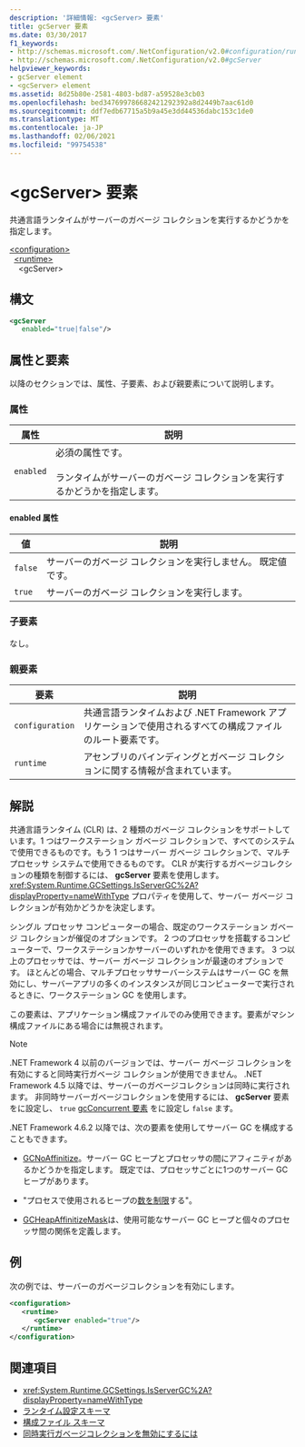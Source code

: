 ```yaml
---
description: '詳細情報: <gcServer> 要素'
title: gcServer 要素
ms.date: 03/30/2017
f1_keywords:
- http://schemas.microsoft.com/.NetConfiguration/v2.0#configuration/runtime/gcServer
- http://schemas.microsoft.com/.NetConfiguration/v2.0#gcServer
helpviewer_keywords:
- gcServer element
- <gcServer> element
ms.assetid: 8d25b80e-2581-4803-bd87-a59528e3cb03
ms.openlocfilehash: bed347699786682421292392a8d2449b7aac61d0
ms.sourcegitcommit: ddf7edb67715a5b9a45e3dd44536dabc153c1de0
ms.translationtype: MT
ms.contentlocale: ja-JP
ms.lasthandoff: 02/06/2021
ms.locfileid: "99754538"
---
```

# <a name="gcserver-element"></a>\<gcServer> 要素

共通言語ランタイムがサーバーのガベージ コレクションを実行するかどうかを指定します。

[\<configuration>](../configuration-element.md)\
&nbsp;&nbsp;[\<runtime>](runtime-element.md)\
&nbsp;&nbsp;&nbsp;&nbsp;\<gcServer>

## <a name="syntax"></a>構文

```xml
<gcServer
   enabled="true|false"/>
```

## <a name="attributes-and-elements"></a>属性と要素

以降のセクションでは、属性、子要素、および親要素について説明します。

### <a name="attributes"></a>属性

|属性|説明|
|---------------|-----------------|
|`enabled`|必須の属性です。<br /><br />ランタイムがサーバーのガベージ コレクションを実行するかどうかを指定します。|

#### <a name="enabled-attribute"></a>enabled 属性

|値|説明|
|-----------|-----------------|
|`false`|サーバーのガベージ コレクションを実行しません。 既定値です。|
|`true`|サーバーのガベージ コレクションを実行します。|

### <a name="child-elements"></a>子要素

なし。

### <a name="parent-elements"></a>親要素

|要素|説明|
|-------------|-----------------|
|`configuration`|共通言語ランタイムおよび .NET Framework アプリケーションで使用されるすべての構成ファイルのルート要素です。|
|`runtime`|アセンブリのバインディングとガベージ コレクションに関する情報が含まれています。|

## <a name="remarks"></a>解説

共通言語ランタイム (CLR) は、2 種類のガベージ コレクションをサポートしています。1 つはワークステーション ガベージ コレクションで、すべてのシステムで使用できるものです。もう 1 つはサーバー ガベージ コレクションで、マルチプロセッサ システムで使用できるものです。 CLR が実行するガベージコレクションの種類を制御するには、 **gcServer** 要素を使用します。 <xref:System.Runtime.GCSettings.IsServerGC%2A?displayProperty=nameWithType> プロパティを使用して、サーバー ガベージ コレクションが有効かどうかを決定します。

シングル プロセッサ コンピューターの場合、既定のワークステーション ガベージ コレクションが催促のオプションです。 2 つのプロセッサを搭載するコンピューターで、ワークステーションかサーバーのいずれかを使用できます。 3 つ以上のプロセッサでは、サーバー ガベージ コレクションが最速のオプションです。 ほとんどの場合、マルチプロセッササーバーシステムはサーバー GC を無効にし、サーバーアプリの多くのインスタンスが同じコンピューターで実行されるときに、ワークステーション GC を使用します。

この要素は、アプリケーション構成ファイルでのみ使用できます。要素がマシン構成ファイルにある場合には無視されます。

> [!NOTE]
> .NET Framework 4 以前のバージョンでは、サーバー ガベージ コレクションを有効にすると同時実行ガベージ コレクションが使用できません。 .NET Framework 4.5 以降では、サーバーのガベージコレクションは同時に実行されます。 非同時サーバーガベージコレクションを使用するには、 **gcServer** 要素をに設定し、 `true` [gcConcurrent 要素](gcconcurrent-element.md) をに設定し `false` ます。

.NET Framework 4.6.2 以降では、次の要素を使用してサーバー GC を構成することもできます。

- [GCNoAffinitize](gcnoaffinitize-element.md)。サーバー GC ヒープとプロセッサの間にアフィニティがあるかどうかを指定します。 既定では、プロセッサごとに1つのサーバー GC ヒープがあります。

- "プロセスで使用されるヒープの[数を制限](gcheapcount-element.md)する"。

- [GCHeapAffinitizeMask](gcheapaffinitizemask-element.md)は、使用可能なサーバー GC ヒープと個々のプロセッサ間の関係を定義します。

## <a name="example"></a>例

次の例では、サーバーのガベージコレクションを有効にします。

```xml
<configuration>
   <runtime>
      <gcServer enabled="true"/>
   </runtime>
</configuration>
```

## <a name="see-also"></a>関連項目

- <xref:System.Runtime.GCSettings.IsServerGC%2A?displayProperty=nameWithType>
- [ランタイム設定スキーマ](index.md)
- [構成ファイル スキーマ](../index.md)
- [同時実行ガベージコレクションを無効にするには](gcconcurrent-element.md#to-disable-background-garbage-collection)
